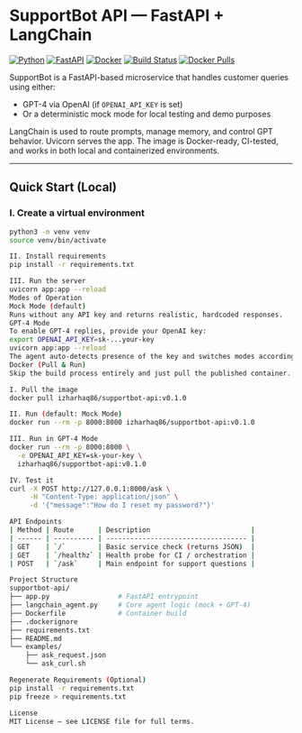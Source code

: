 # SupportBot API — FastAPI + LangChain

[![Python](https://img.shields.io/badge/Python-3.12-blue?logo=python&logoColor=white)](https://www.python.org/)
[![FastAPI](https://img.shields.io/badge/FastAPI-0.115+-009688?logo=fastapi&logoColor=white)](https://fastapi.tiangolo.com/)
[![Docker](https://img.shields.io/badge/Docker-Ready-2496ED?logo=docker&logoColor=white)](https://www.docker.com/)
[![Build Status](https://github.com/izharhaq1987/supportbot-api/actions/workflows/ci.yml/badge.svg)](https://github.com/izharhaq1987/supportbot-api/actions/workflows/ci.yml)
[![Docker Pulls](https://img.shields.io/docker/pulls/izharhaq86/supportbot-api.svg)](https://hub.docker.com/r/izharhaq86/supportbot-api)

SupportBot is a FastAPI-based microservice that handles customer queries using either:
- GPT-4 via OpenAI (if `OPENAI_API_KEY` is set)
- Or a deterministic mock mode for local testing and demo purposes

LangChain is used to route prompts, manage memory, and control GPT behavior. Uvicorn serves the app. The image is Docker-ready, CI-tested, and works in both local and containerized environments.

---

##  Quick Start (Local)

### I. Create a virtual environment

```bash
python3 -m venv venv
source venv/bin/activate

II. Install requirements
pip install -r requirements.txt

III. Run the server
uvicorn app:app --reload
Modes of Operation
Mock Mode (default)
Runs without any API key and returns realistic, hardcoded responses.
GPT-4 Mode
To enable GPT-4 replies, provide your OpenAI key:
export OPENAI_API_KEY=sk-...your-key
uvicorn app:app --reload
The agent auto-detects presence of the key and switches modes accordingly.
Docker (Pull & Run)
Skip the build process entirely and just pull the published container.

I. Pull the image
docker pull izharhaq86/supportbot-api:v0.1.0

II. Run (default: Mock Mode)
docker run --rm -p 8000:8000 izharhaq86/supportbot-api:v0.1.0

III. Run in GPT-4 Mode
docker run --rm -p 8000:8000 \
  -e OPENAI_API_KEY=sk-your-key \
  izharhaq86/supportbot-api:v0.1.0

IV. Test it
curl -X POST http://127.0.0.1:8000/ask \
     -H "Content-Type: application/json" \
     -d '{"message":"How do I reset my password?"}'

API Endpoints
| Method | Route      | Description                         |
| ------ | ---------- | ----------------------------------- |
| GET    | `/`        | Basic service check (returns JSON)  |
| GET    | `/healthz` | Health probe for CI / orchestration |
| POST   | `/ask`     | Main endpoint for support questions |

Project Structure
supportbot-api/
├── app.py                 # FastAPI entrypoint
├── langchain_agent.py     # Core agent logic (mock + GPT-4)
├── Dockerfile             # Container build
├── .dockerignore
├── requirements.txt
├── README.md
└── examples/
    ├── ask_request.json
    └── ask_curl.sh

Regenerate Requirements (Optional)
pip install -r requirements.txt
pip freeze > requirements.txt

License
MIT License — see LICENSE file for full terms.
